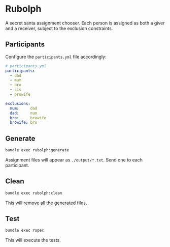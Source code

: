 # Rubolph

A secret santa assignment chooser. Each person is assigned as both a giver and a receiver, subject to the exclusion constraints.


## Participants

Configure the `participants.yml` file accordingly:

```yml
# participants.yml
participants:
  - dad
  - mum
  - bro
  - sis
  - browife

exclusions:
  mum:     dad
  dad:     mum
  bro:     browife
  browife: bro
```

## Generate

```bash
bundle exec rubolph:generate
```

Assignment files will appear as `./output/*.txt`. Send one to each participant.

## Clean

```bash
bundle exec rubolph:clean
```

This will remove all the generated files.


## Test

```bash
bundle exec rspec
```

This will execute the tests.
